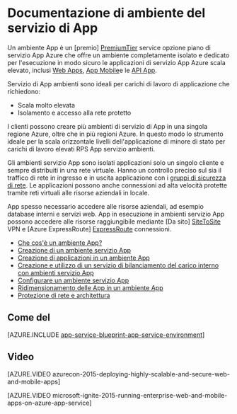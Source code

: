 <properties 
    pageTitle="Ambiente servizio App | Microsoft Azure" 
    description="Che cos'è un ambiente Azure App? Introduzione all'ambiente di servizi di App." 
    keywords="ambiente servizio applicazione Azure, virtuali, protezione della rete"
    services="app-service" 
    documentationCenter="" 
    authors="stefsch" 
    manager="wpickett" 
    editor=""/>

<tags 
    ms.service="app-service" 
    ms.workload="na" 
    ms.tgt_pltfrm="na" 
    ms.devlang="na" 
    ms.topic="article" 
    ms.date="10/04/2016" 
    ms.author="stefsch"/>

# <a name="app-service-environment-documentation"></a>Documentazione di ambiente del servizio di App

Un ambiente App è un [premio] [ PremiumTier] service opzione piano di servizio App Azure che offre un ambiente completamente isolato e dedicato per l'esecuzione in modo sicuro le applicazioni di servizio App Azure scala elevato, inclusi [Web Apps][WebApps], [App Mobile][MobileApps]e le [API App][APIApps].  

Servizio di App ambienti sono ideali per carichi di lavoro di applicazione che richiedono:

- Scala molto elevata
- Isolamento e accesso alla rete protetto

I clienti possono creare più ambienti di servizio di App in una singola regione Azure, oltre che in più regioni Azure.  In questo modo lo strumento ideale per la scala orizzontale livelli dell'applicazione di minore di stato per carichi di lavoro elevati RPS App servizio ambienti.

Gli ambienti servizio App sono isolati applicazioni solo un singolo cliente e sempre distribuiti in una rete virtuale.  Hanno un controllo preciso sul sia il traffico di rete in ingresso e in uscita applicazione con i [gruppi di sicurezza di rete][NetworkSecurityGroups].  Le applicazioni possono anche connessioni ad alta velocità protette tramite reti virtuali alle risorse aziendali in locale.

App spesso necessario accedere alle risorse aziendali, ad esempio database interni e servizi web.  App in esecuzione in ambienti servizio App possono accedere alle risorse raggiungibile mediante [Da sito] [ SiteToSite] VPN e [Azure ExpressRoute] [ ExpressRoute] connessioni.

* [Che cos'è un ambiente App?](../app-service-web/app-service-app-service-environment-intro.md)
* [Creazione di un ambiente servizio App](../app-service-web/app-service-web-how-to-create-an-app-service-environment.md)
* [Creazione di applicazioni in un ambiente App](../app-service-web/app-service-web-how-to-create-a-web-app-in-an-ase.md)
* [Creazione e utilizzo di un servizio di bilanciamento del carico interno con ambienti servizio App](../app-service-web/app-service-environment-with-internal-load-balancer.md)
* [Configurare un ambiente servizio App](../app-service-web/app-service-web-configure-an-app-service-environment.md) 
* [Ridimensionamento delle App in un ambiente App](../app-service-web/app-service-web-scale-a-web-app-in-an-app-service-environment.md)
* [Protezione di rete e architettura](../app-service-web/app-service-app-service-environment-network-architecture-overview.md)

## <a name="how-tos"></a>Come del

[AZURE.INCLUDE [app-service-blueprint-app-service-environment](../../includes/app-service-blueprint-app-service-environment.md)]


## <a name="videos"></a>Video
[AZURE.VIDEO azurecon-2015-deploying-highly-scalable-and-secure-web-and-mobile-apps]

[AZURE.VIDEO microsoft-ignite-2015-running-enterprise-web-and-mobile-apps-on-azure-app-service]


<!-- LINKS -->
[PremiumTier]: http://azure.microsoft.com/pricing/details/app-service/
[WebApps]: http://azure.microsoft.com/documentation/articles/app-service-web-overview/
[MobileApps]: http://azure.microsoft.com/documentation/articles/app-service-mobile-value-prop-preview/
[APIApps]: http://azure.microsoft.com/documentation/articles/app-service-api-apps-why-best-platform/
[NetworkSecurityGroups]: https://azure.microsoft.com/documentation/articles/virtual-networks-nsg/
[SiteToSite]: https://azure.microsoft.com/documentation/articles/vpn-gateway-site-to-site-create/
[ExpressRoute]: http://azure.microsoft.com/services/expressroute/
